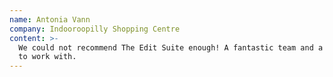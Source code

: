 ```yaml
---
name: Antonia Vann
company: Indooroopilly Shopping Centre
content: >-
  We could not recommend The Edit Suite enough! A fantastic team and a pleasure
  to work with.
---
```


